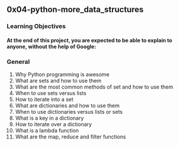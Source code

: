 ## 0x04-python-more_data_structures
### Learning Objectives
#### At the end of this project, you are expected to be able to explain to anyone, without the help of Google:
### General
1. Why Python programming is awesome
2. What are sets and how to use them
3. What are the most common methods of set and how to use them
4. When to use sets versus lists
5. How to iterate into a set
6. What are dictionaries and how to use them
7. When to use dictionaries versus lists or sets
9. What is a key in a dictionary
10. How to iterate over a dictionary
11. What is a lambda function
12. What are the map, reduce and filter functions
